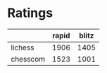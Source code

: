 # Ratings

|          | rapid | blitz |
|----------|-------|-------|
| lichess  | 1906 | 1405 |
| chesscom | 1523 | 1001 |
